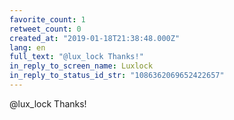 ```yaml
---
favorite_count: 1
retweet_count: 0
created_at: "2019-01-18T21:38:48.000Z"
lang: en
full_text: "@lux_lock Thanks!"
in_reply_to_screen_name: Luxlock
in_reply_to_status_id_str: "1086362069652422657"
---
```


@lux_lock Thanks!
